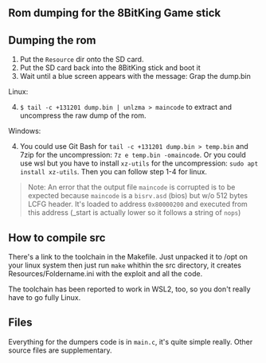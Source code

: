 ## Rom dumping for the 8BitKing Game stick

## Dumping the rom

1. Put the `Resource` dir onto the SD card.
2. Put the SD card back into the 8BitKing stick and boot it
3. Wait until a blue screen appears with the message: Grap the dump.bin

Linux:

4. `$ tail -c +131201 dump.bin | unlzma > maincode` to extract and uncompress the raw dump of the rom.

Windows:

4. You could use Git Bash for `tail -c +131201 dump.bin > temp.bin` and 7zip for the uncompression: `7z e temp.bin -omaincode`. Or you could use wsl but you have to install `xz-utils` for the uncompression: `sudo apt install xz-utils`. Then you can follow step 1-4 for linux.

>Note: An error that the output file `maincode` is corrupted is to be expected because `maincode` is a `bisrv.asd` (bios) but w/o 512 bytes LCFG header. It's loaded to address `0x80000200` and executed from this address (_start is actually lower so it follows a string of `nops`)

## How to compile src
There's a link to the toolchain in the Makefile. Just unpacked it to /opt on your linux system then just run `make` whithin the src directory, it creates Resources/Foldername.ini with the exploit and all the code.

The toolchain has been reported to work in WSL2, too, so you don't really have to go fully Linux.

## Files
Everything for the dumpers code is in `main.c`, it's quite simple really. Other source files are supplementary.